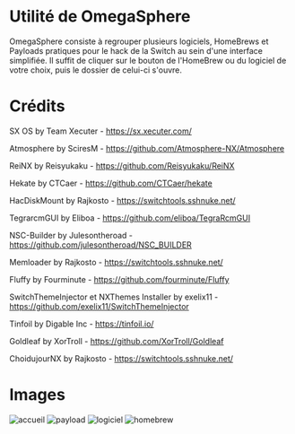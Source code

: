 # Utilité de OmegaSphere
OmegaSphere consiste à regrouper plusieurs logiciels, HomeBrews et Payloads pratiques pour le hack de la Switch au sein d'une interface simplifiée. Il suffit de cliquer sur le bouton de l'HomeBrew ou du logiciel de votre choix, puis le dossier de celui-ci s'ouvre.

# Crédits

SX OS by Team Xecuter - https://sx.xecuter.com/

Atmosphere by SciresM - https://github.com/Atmosphere-NX/Atmosphere

ReiNX by Reisyukaku - https://github.com/Reisyukaku/ReiNX

Hekate by CTCaer - https://github.com/CTCaer/hekate

HacDiskMount by Rajkosto - https://switchtools.sshnuke.net/

TegrarcmGUI by Eliboa -  https://github.com/eliboa/TegraRcmGUI

NSC-Builder by Julesontheroad - https://github.com/julesontheroad/NSC_BUILDER

Memloader by Rajkosto - https://switchtools.sshnuke.net/

Fluffy by Fourminute - https://github.com/fourminute/Fluffy

SwitchThemeInjector et NXThemes Installer by exelix11 - https://github.com/exelix11/SwitchThemeInjector

Tinfoil by Digable Inc - https://tinfoil.io/

Goldleaf by XorTroll - https://github.com/XorTroll/Goldleaf

ChoidujourNX by Rajkosto - https://switchtools.sshnuke.net/

# Images

![accueil](https://user-images.githubusercontent.com/41802608/61956098-bb253100-afbc-11e9-9d06-64b5af59353a.png)
![payload](https://user-images.githubusercontent.com/41802608/61956170-d98b2c80-afbc-11e9-9129-5a3c5573cab6.png)
![logiciel](https://user-images.githubusercontent.com/41802608/61956169-d98b2c80-afbc-11e9-9140-24a228266914.png)
![homebrew](https://user-images.githubusercontent.com/41802608/61956167-d8f29600-afbc-11e9-9825-2fd88f91c251.png)

